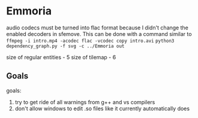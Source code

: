 # Emmoria

audio codecs must be turned into flac format because I didn't change the enabled decoders in sfemove. This can be done with a command similar to `ffmpeg -i intro.mp4 -acodec flac -vcodec copy intro.avi`
`python3 dependency_graph.py -f svg -c ../Emmoria out`

size of regular entities - 5
size of tilemap - 6

## Goals

goals:

1. try to get ride of all warnings from g++ and vs compilers
4. don't allow windows to edit .so files like it currently automatically does
